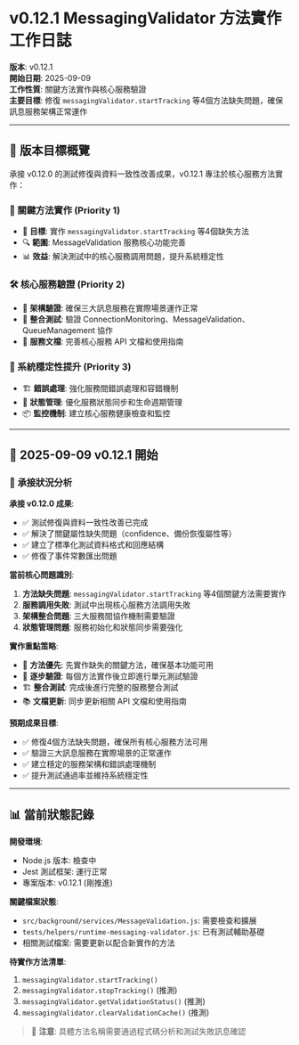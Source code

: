 # v0.12.1 MessagingValidator 方法實作工作日誌

**版本**: v0.12.1  
**開始日期**: 2025-09-09  
**工作性質**: 關鍵方法實作與核心服務驗證  
**主要目標**: 修復 `messagingValidator.startTracking` 等4個方法缺失問題，確保訊息服務架構正常運作

---

## 🎯 版本目標概覽

承接 v0.12.0 的測試修復與資料一致性改善成果，v0.12.1 專注於核心服務方法實作：

### 🔧 關鍵方法實作 (Priority 1)
- 🎯 **目標**: 實作 `messagingValidator.startTracking` 等4個缺失方法
- 🔍 **範圍**: MessageValidation 服務核心功能完善
- 📊 **效益**: 解決測試中的核心服務調用問題，提升系統穩定性

### 🛠 核心服務驗證 (Priority 2)
- 📝 **架構驗證**: 確保三大訊息服務在實際場景運作正常
- 🔗 **整合測試**: 驗證 ConnectionMonitoring、MessageValidation、QueueManagement 協作
- 📖 **服務文檔**: 完善核心服務 API 文檔和使用指南

### 🚀 系統穩定性提升 (Priority 3)
- 🏗 **錯誤處理**: 強化服務間錯誤處理和容錯機制
- 🔌 **狀態管理**: 優化服務狀態同步和生命週期管理
- 📦 **監控機制**: 建立核心服務健康檢查和監控

---

## 📅 **2025-09-09 v0.12.1 開始**

### 🚀 **承接狀況分析**

**承接 v0.12.0 成果**:
- ✅ 測試修復與資料一致性改善已完成
- ✅ 解決了關鍵屬性缺失問題（confidence、備份恢復屬性等）
- ✅ 建立了標準化測試資料格式和回應結構
- ✅ 修復了事件常數匯出問題

**當前核心問題識別**:
1. **方法缺失問題**: `messagingValidator.startTracking` 等4個關鍵方法需要實作
2. **服務調用失敗**: 測試中出現核心服務方法調用失敗
3. **架構整合問題**: 三大服務間協作機制需要驗證
4. **狀態管理問題**: 服務初始化和狀態同步需要強化

**實作重點策略**:
- 🎯 **方法優先**: 先實作缺失的關鍵方法，確保基本功能可用
- 🔧 **逐步驗證**: 每個方法實作後立即進行單元測試驗證
- 🏗 **整合測試**: 完成後進行完整的服務整合測試
- 📚 **文檔更新**: 同步更新相關 API 文檔和使用指南

**預期成果目標**:
- ✅ 修復4個方法缺失問題，確保所有核心服務方法可用
- ✅ 驗證三大訊息服務在實際場景的正常運作
- ✅ 建立穩定的服務架構和錯誤處理機制
- ✅ 提升測試通過率並維持系統穩定性

---

## 📊 當前狀態記錄

**開發環境**:
- Node.js 版本: 檢查中
- Jest 測試框架: 運行正常
- 專案版本: v0.12.1 (剛推進)

**關鍵檔案狀態**:
- `src/background/services/MessageValidation.js`: 需要檢查和擴展
- `tests/helpers/runtime-messaging-validator.js`: 已有測試輔助基礎
- 相關測試檔案: 需要更新以配合新實作的方法

**待實作方法清單**:
1. `messagingValidator.startTracking()`
2. `messagingValidator.stopTracking()` (推測)
3. `messagingValidator.getValidationStatus()` (推測)
4. `messagingValidator.clearValidationCache()` (推測)

> 📝 **注意**: 具體方法名稱需要通過程式碼分析和測試失敗訊息確認